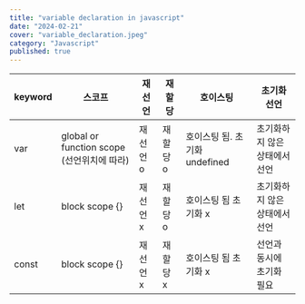 ```yaml
---
title: "variable declaration in javascript"
date: "2024-02-21"
cover: "variable_declaration.jpeg"
category: "Javascript"
published: true
---
```


| keyword | 스코프                                     | 재선언   | 재할당   | 호이스팅                      | 초기화 선언                   |
| ------- | ------------------------------------------ | -------- | -------- | ----------------------------- | ----------------------------- |
| var     | global or function scope (선언위치에 따라) | 재선언 o | 재할당 o | 호이스팅 됨. 초기화 undefined | 초기화하지 않은 상태에서 선언 |
| let     | block scope {}                             | 재선언 x | 재할당 o | 호이스팅 됨 초기화 x          | 초기화하지 않은 상태에서 선언 |
| const   | block scope {}                             | 재선언 x | 재할당 x | 호이스팅 됨 초기화 x          | 선언과 동시에 초기화 필요     |
